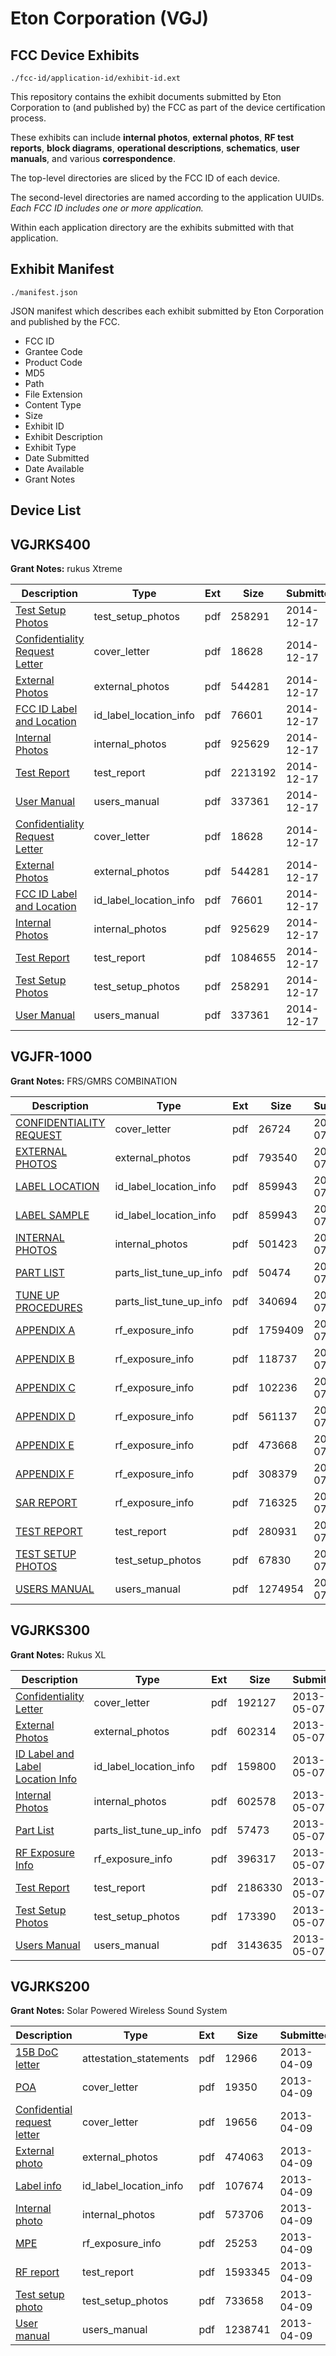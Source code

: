 # Eton Corporation (VGJ)
## FCC Device Exhibits

```
./fcc-id/application-id/exhibit-id.ext
```

This repository contains the exhibit documents submitted by Eton Corporation to (and published by) the FCC as part of the device certification process.

These exhibits can include **internal photos**, **external photos**, **RF test reports**, **block diagrams**, **operational descriptions**, **schematics**, **user manuals**, and various **correspondence**.

The top-level directories are sliced by the FCC ID of each device.

The second-level directories are named according to the application UUIDs. *Each FCC ID includes one or more application.*

Within each application directory are the exhibits submitted with that application. 

## Exhibit Manifest

```
./manifest.json
```

JSON manifest which describes each exhibit submitted by Eton Corporation and published by the FCC.

- FCC ID
- Grantee Code
- Product Code
- MD5
- Path
- File Extension
- Content Type
- Size
- Exhibit ID
- Exhibit Description
- Exhibit Type
- Date Submitted
- Date Available
- Grant Notes

## Device List
## VGJRKS400
**Grant Notes:** rukus Xtreme

| Description | Type | Ext | Size | Submitted | Available |
| ----------- | ---- | --- | ---- | --------- | --------- |
| [Test Setup Photos](VGJRKS400/24f06a546c601526a3cb2cf89b59e2e4/2476426.pdf) | test_setup_photos | pdf | 258291 | 2014-12-17 | 2014-12-17 |
| [Confidentiality Request Letter](VGJRKS400/24f06a546c601526a3cb2cf89b59e2e4/2476422.pdf) | cover_letter | pdf | 18628 | 2014-12-17 | 2014-12-17 |
| [External Photos](VGJRKS400/24f06a546c601526a3cb2cf89b59e2e4/2476423.pdf) | external_photos | pdf | 544281 | 2014-12-17 | 2014-12-17 |
| [FCC ID Label and Location](VGJRKS400/24f06a546c601526a3cb2cf89b59e2e4/2476425.pdf) | id_label_location_info | pdf | 76601 | 2014-12-17 | 2014-12-17 |
| [Internal Photos](VGJRKS400/24f06a546c601526a3cb2cf89b59e2e4/2476424.pdf) | internal_photos | pdf | 925629 | 2014-12-17 | 2014-12-17 |
| [Test Report](VGJRKS400/24f06a546c601526a3cb2cf89b59e2e4/2476427.pdf) | test_report | pdf | 2213192 | 2014-12-17 | 2014-12-17 |
| [User Manual](VGJRKS400/24f06a546c601526a3cb2cf89b59e2e4/2476428.pdf) | users_manual | pdf | 337361 | 2014-12-17 | 2014-12-17 |
| [Confidentiality Request Letter](VGJRKS400/a800d8fa134de33bb7c89a8b47d15a47/2476422.pdf) | cover_letter | pdf | 18628 | 2014-12-17 | 2014-12-17 |
| [External Photos](VGJRKS400/a800d8fa134de33bb7c89a8b47d15a47/2476423.pdf) | external_photos | pdf | 544281 | 2014-12-17 | 2014-12-17 |
| [FCC ID Label and Location](VGJRKS400/a800d8fa134de33bb7c89a8b47d15a47/2476425.pdf) | id_label_location_info | pdf | 76601 | 2014-12-17 | 2014-12-17 |
| [Internal Photos](VGJRKS400/a800d8fa134de33bb7c89a8b47d15a47/2476424.pdf) | internal_photos | pdf | 925629 | 2014-12-17 | 2014-12-17 |
| [Test Report](VGJRKS400/a800d8fa134de33bb7c89a8b47d15a47/2476452.pdf) | test_report | pdf | 1084655 | 2014-12-17 | 2014-12-17 |
| [Test Setup Photos](VGJRKS400/a800d8fa134de33bb7c89a8b47d15a47/2476426.pdf) | test_setup_photos | pdf | 258291 | 2014-12-17 | 2014-12-17 |
| [User Manual](VGJRKS400/a800d8fa134de33bb7c89a8b47d15a47/2476428.pdf) | users_manual | pdf | 337361 | 2014-12-17 | 2014-12-17 |
## VGJFR-1000
**Grant Notes:** FRS/GMRS COMBINATION

| Description | Type | Ext | Size | Submitted | Available |
| ----------- | ---- | --- | ---- | --------- | --------- |
| [CONFIDENTIALITY REQUEST](VGJFR-1000/7ff510837b7f69edf5bd3da09fd69cc5/813696.pdf) | cover_letter | pdf | 26724 | 2007-07-09 | 2007-07-10 |
| [EXTERNAL PHOTOS](VGJFR-1000/7ff510837b7f69edf5bd3da09fd69cc5/813697.pdf) | external_photos | pdf | 793540 | 2007-07-09 | 2007-07-10 |
| [LABEL LOCATION](VGJFR-1000/7ff510837b7f69edf5bd3da09fd69cc5/813699.pdf) | id_label_location_info | pdf | 859943 | 2007-07-09 | 2007-07-10 |
| [LABEL SAMPLE](VGJFR-1000/7ff510837b7f69edf5bd3da09fd69cc5/813699.pdf) | id_label_location_info | pdf | 859943 | 2007-07-09 | 2007-07-10 |
| [INTERNAL PHOTOS](VGJFR-1000/7ff510837b7f69edf5bd3da09fd69cc5/813698.pdf) | internal_photos | pdf | 501423 | 2007-07-09 | 2007-07-10 |
| [PART LIST](VGJFR-1000/7ff510837b7f69edf5bd3da09fd69cc5/813701.pdf) | parts_list_tune_up_info | pdf | 50474 | 2007-07-09 | 2007-07-10 |
| [TUNE UP PROCEDURES](VGJFR-1000/7ff510837b7f69edf5bd3da09fd69cc5/813704.pdf) | parts_list_tune_up_info | pdf | 340694 | 2007-07-09 | 2007-07-10 |
| [APPENDIX A](VGJFR-1000/7ff510837b7f69edf5bd3da09fd69cc5/813710.pdf) | rf_exposure_info | pdf | 1759409 | 2007-07-09 | 2007-07-10 |
| [APPENDIX B](VGJFR-1000/7ff510837b7f69edf5bd3da09fd69cc5/813711.pdf) | rf_exposure_info | pdf | 118737 | 2007-07-09 | 2007-07-10 |
| [APPENDIX C](VGJFR-1000/7ff510837b7f69edf5bd3da09fd69cc5/813712.pdf) | rf_exposure_info | pdf | 102236 | 2007-07-09 | 2007-07-10 |
| [APPENDIX D](VGJFR-1000/7ff510837b7f69edf5bd3da09fd69cc5/813713.pdf) | rf_exposure_info | pdf | 561137 | 2007-07-09 | 2007-07-10 |
| [APPENDIX E](VGJFR-1000/7ff510837b7f69edf5bd3da09fd69cc5/813714.pdf) | rf_exposure_info | pdf | 473668 | 2007-07-09 | 2007-07-10 |
| [APPENDIX F](VGJFR-1000/7ff510837b7f69edf5bd3da09fd69cc5/813715.pdf) | rf_exposure_info | pdf | 308379 | 2007-07-09 | 2007-07-10 |
| [SAR REPORT](VGJFR-1000/7ff510837b7f69edf5bd3da09fd69cc5/813716.pdf) | rf_exposure_info | pdf | 716325 | 2007-07-09 | 2007-07-10 |
| [TEST REPORT](VGJFR-1000/7ff510837b7f69edf5bd3da09fd69cc5/813702.pdf) | test_report | pdf | 280931 | 2007-07-09 | 2007-07-10 |
| [TEST SETUP PHOTOS](VGJFR-1000/7ff510837b7f69edf5bd3da09fd69cc5/813703.pdf) | test_setup_photos | pdf | 67830 | 2007-07-09 | 2007-07-10 |
| [USERS MANUAL](VGJFR-1000/7ff510837b7f69edf5bd3da09fd69cc5/813717.pdf) | users_manual | pdf | 1274954 | 2007-07-09 | 2007-07-10 |
## VGJRKS300
**Grant Notes:** Rukus XL

| Description | Type | Ext | Size | Submitted | Available |
| ----------- | ---- | --- | ---- | --------- | --------- |
| [Confidentiality Letter](VGJRKS300/eb40836584c401424c5448acf6a3af08/1958797.pdf) | cover_letter | pdf | 192127 | 2013-05-07 | 2013-05-07 |
| [External Photos](VGJRKS300/eb40836584c401424c5448acf6a3af08/1958798.pdf) | external_photos | pdf | 602314 | 2013-05-07 | 2013-05-07 |
| [ID Label and Label Location Info](VGJRKS300/eb40836584c401424c5448acf6a3af08/1958799.pdf) | id_label_location_info | pdf | 159800 | 2013-05-07 | 2013-05-07 |
| [Internal Photos](VGJRKS300/eb40836584c401424c5448acf6a3af08/1958800.pdf) | internal_photos | pdf | 602578 | 2013-05-07 | 2013-05-07 |
| [Part List](VGJRKS300/eb40836584c401424c5448acf6a3af08/1958802.pdf) | parts_list_tune_up_info | pdf | 57473 | 2013-05-07 | 2013-05-07 |
| [RF Exposure Info](VGJRKS300/eb40836584c401424c5448acf6a3af08/1958803.pdf) | rf_exposure_info | pdf | 396317 | 2013-05-07 | 2013-05-07 |
| [Test Report](VGJRKS300/eb40836584c401424c5448acf6a3af08/1958805.pdf) | test_report | pdf | 2186330 | 2013-05-07 | 2013-05-07 |
| [Test Setup Photos](VGJRKS300/eb40836584c401424c5448acf6a3af08/1958806.pdf) | test_setup_photos | pdf | 173390 | 2013-05-07 | 2013-05-07 |
| [Users Manual](VGJRKS300/eb40836584c401424c5448acf6a3af08/1958807.pdf) | users_manual | pdf | 3143635 | 2013-05-07 | 2013-05-07 |
## VGJRKS200
**Grant Notes:** Solar Powered Wireless Sound System

| Description | Type | Ext | Size | Submitted | Available |
| ----------- | ---- | --- | ---- | --------- | --------- |
| [15B DoC letter](VGJRKS200/2f20d112d1a3bba5a64266e53e6a3351/1935739.pdf) | attestation_statements | pdf | 12966 | 2013-04-09 | 2013-04-09 |
| [POA](VGJRKS200/2f20d112d1a3bba5a64266e53e6a3351/1935740.pdf) | cover_letter | pdf | 19350 | 2013-04-09 | 2013-04-09 |
| [Confidential request letter](VGJRKS200/2f20d112d1a3bba5a64266e53e6a3351/1935741.pdf) | cover_letter | pdf | 19656 | 2013-04-09 | 2013-04-09 |
| [External photo](VGJRKS200/2f20d112d1a3bba5a64266e53e6a3351/1935748.pdf) | external_photos | pdf | 474063 | 2013-04-09 | 2013-04-09 |
| [Label info](VGJRKS200/2f20d112d1a3bba5a64266e53e6a3351/1935750.pdf) | id_label_location_info | pdf | 107674 | 2013-04-09 | 2013-04-09 |
| [Internal photo](VGJRKS200/2f20d112d1a3bba5a64266e53e6a3351/1935749.pdf) | internal_photos | pdf | 573706 | 2013-04-09 | 2013-04-09 |
| [MPE](VGJRKS200/2f20d112d1a3bba5a64266e53e6a3351/1935746.pdf) | rf_exposure_info | pdf | 25253 | 2013-04-09 | 2013-04-09 |
| [RF report](VGJRKS200/2f20d112d1a3bba5a64266e53e6a3351/1935745.pdf) | test_report | pdf | 1593345 | 2013-04-09 | 2013-04-09 |
| [Test setup photo](VGJRKS200/2f20d112d1a3bba5a64266e53e6a3351/1935747.pdf) | test_setup_photos | pdf | 733658 | 2013-04-09 | 2013-04-09 |
| [User manual](VGJRKS200/2f20d112d1a3bba5a64266e53e6a3351/1935751.pdf) | users_manual | pdf | 1238741 | 2013-04-09 | 2013-04-09 |
